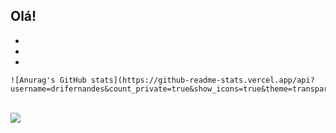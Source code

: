 ## Olá!

-
-
-

    ![Anurag's GitHub stats](https://github-readme-stats.vercel.app/api?username=drifernandes&count_private=true&show_icons=true&theme=transparent)
<div> <br><a href="https://github.com/drifernandes/github-readme-stats">
    <img height:"180cm" src="https://github-readme-stats.vercel.app/api/top-langs/?username=drifernandes&layout=compact&langs_count=16&theme=dracula"/>
  </a>
</div>
